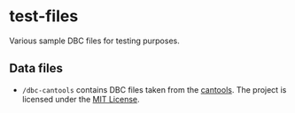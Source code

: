 # test-files
Various sample DBC files for testing purposes.

## Data files
* `/dbc-cantools` contains DBC files taken from the [cantools](https://github.com/cantools/cantools/tree/5c193b1b98f462af84712de5c62ce533367bc3b7/tests/files/dbc). The project is licensed under the [MIT License](https://github.com/cantools/cantools/blob/5c193b1b98f462af84712de5c62ce533367bc3b7/LICENSE).
